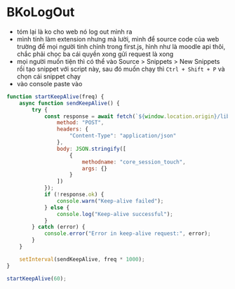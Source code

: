 # BKoLogOut
- tóm lại là ko cho web nó log out mình ra
- mình tính làm extension nhưng mà lười, mình để source code của web trường để mọi người tinh chỉnh trong first.js, hình như là moodle api thôi, chắc phải chọc ba cái quyền xong gửi request là xong
- mọi người muốn tiện thì có thể vào Source > Snippets > New Snippets rồi tạo snippet với script này, sau đó muốn chạy thì `Ctrl + Shift + P` và chọn cái snippet chạy
- vào console paste vào
```js
function startKeepAlive(freq) {
    async function sendKeepAlive() {
        try {
            const response = await fetch(`${window.location.origin}/lib/ajax/service.php`, {
                method: "POST",
                headers: {
                    "Content-Type": "application/json"
                },
                body: JSON.stringify([
                    {
                        methodname: "core_session_touch",
                        args: {}
                    }
                ])
            });
            if (!response.ok) {
                console.warn("Keep-alive failed");
            } else {
                console.log("Keep-alive successful");
            }
        } catch (error) {
            console.error("Error in keep-alive request:", error);
        }
    }

    setInterval(sendKeepAlive, freq * 1000);
}

startKeepAlive(60);
```
